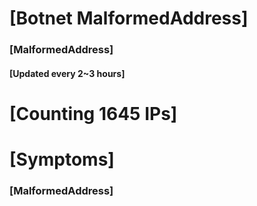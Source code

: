 # [Botnet MalformedAddress]
### [MalformedAddress]
#### [Updated every 2~3 hours]

# [Counting 1645 IPs]

# [Symptoms] 
###   [MalformedAddress]
